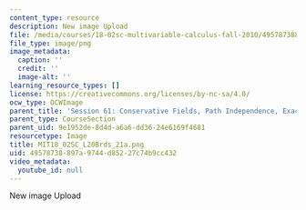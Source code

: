 ```yaml
---
content_type: resource
description: New image Upload
file: /media/courses/18-02sc-multivariable-calculus-fall-2010/49578738897a9744d85227c74b9cc432_MIT18_02SC_L20Brds_21a.png
file_type: image/png
image_metadata:
  caption: ''
  credit: ''
  image-alt: ''
learning_resource_types: []
license: https://creativecommons.org/licenses/by-nc-sa/4.0/
ocw_type: OCWImage
parent_title: 'Session 61: Conservative Fields, Path Independence, Exact Differentials'
parent_type: CourseSection
parent_uid: 9e1952de-8d4d-a6a6-dd36-24e6169f4681
resourcetype: Image
title: MIT18_02SC_L20Brds_21a.png
uid: 49578738-897a-9744-d852-27c74b9cc432
video_metadata:
  youtube_id: null
---
```

New image Upload
